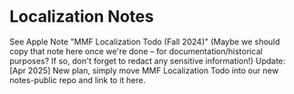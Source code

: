 # Localization Notes

See Apple Note "MMF Localization Todo (Fall 2024)"
    (Maybe we should copy that note here once we're done – for documentation/historical purposes? If so, don't forget to redact any sensitive information!)
    Update: [Apr 2025] New plan, simply move MMF Localization Todo into our new notes-public repo and link to it here.
